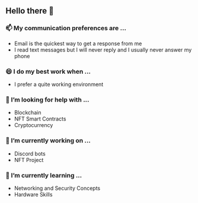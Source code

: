## Hello there 👋

### 📫 My communication preferences are ...
 - Email is the quickest way to get a response from me
 - I read text messages but I will never reply and I usually never answer my phone
 
### 😄 I do my best work when ...
 - I prefer a quite working environment
 
### 🤔 I’m looking for help with ... 
 - Blockchain
 - NFT Smart Contracts
 - Cryptocurrency
 
 ### 🔭 I’m currently working on ...
 - Discord bots
 - NFT Project
 
 ### 🌱 I’m currently learning ...
 - Networking and Security Concepts
 - Hardware Skills
<!--



### 👯 I’m looking to collaborate on ...
### 🤔 I’m looking for help with ... 
### 👯 I’m looking to collaborate on ... 
### 💬 Ask me about ...
### ⚡ Other things to know about me ...
--! >
